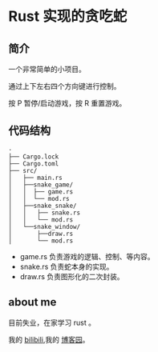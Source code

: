 # Rust 实现的贪吃蛇

## 简介
一个非常简单的小项目。

通过上下左右四个方向键进行控制。

按 P 暂停/启动游戏，按 R 重置游戏。

## 代码结构
```
·
├── Cargo.lock
├── Cargo.toml
├── src/
│   ├── main.rs
│   ├──snake_game/
│   │  ├── game.rs
│   │  └── mod.rs
│   ├──snake_snake/
│   │   ├── snake.rs
│   │   └── mod.rs
│   └──snake_window/
│       ├──draw.rs
│       └── mod.rs
```
- game.rs 负责游戏的逻辑、控制、等内容。
- snake.rs 负责蛇本身的实现。
- draw.rs 负责图形化的二次封装。

## about me 
目前失业，在家学习 rust 。

我的 [bilibili](https://space.bilibili.com/259260787),我的 [博客园](https://www.cnblogs.com/SantiagoZhang/)。
